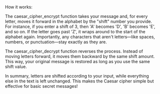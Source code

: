 How it works:

The caesar_cipher_encrypt function takes your message and, for every letter, moves it forward in the alphabet by the "shift" number you provide. For instance, if you enter a shift of 3, then 'A' becomes 'D', 'B' becomes 'E', and so on. If the letter goes past 'Z', it wraps around to the start of the alphabet again. Importantly, any characters that aren't letters—like spaces, numbers, or punctuation—stay exactly as they are.

The caesar_cipher_decrypt function reverses the process. Instead of moving letters forward, it moves them backward by the same shift amount. This way, your original message is restored as long as you use the same shift value.

In summary, letters are shifted according to your input, while everything else in the text is left unchanged. This makes the Caesar cipher simple but effective for basic secret messages!
